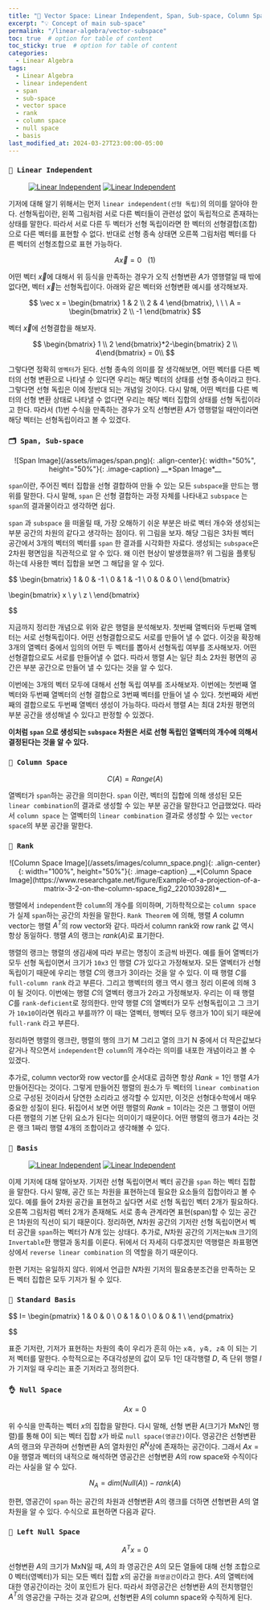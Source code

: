 ```yaml
---
title: "🔢 Vector Space: Linear Independent, Span, Sub-space, Column Space, Rank, Basis, Null Space"
excerpt: "💡 Concept of main sub-space"
permalink: "/linear-algebra/vector-subspace"
toc: true  # option for table of content
toc_sticky: true  # option for table of content
categories:
  - Linear Algebra
tags:
  - Linear Algebra
  - linear independent
  - span
  - sub-space
  - vector space
  - rank
  - column space
  - null space
  - basis
last_modified_at: 2024-03-27T23:00:00-05:00
---
```


### `🔢 Linear Independent`

<figure class="half">
  <a href="https://twlab.tistory.com/24"><img src="/assets/images/linear_independent.png" title="Linear Independent"></a>
  <a href="https://twlab.tistory.com/24"><img src="/assets/images/linear_dependent.png" title="Linear Independent"></a>
</figure>

기저에 대해 알기 위해서는 먼저 `linear independent(선형 독립)`의 의미를 알아야 한다. 선형독립이란, 왼쪽 그림처럼 서로 다른 벡터들이 관련성 없이 독립적으로 존재하는 상태를 말한다. 따라서 서로 다른 두 벡터가 선형 독립이라면 한 벡터의 선형결합(조합)으로 다른 벡터를 표현할 수 없다. 반대로 선형 종속 상태면 오른쪽 그림처럼 벡터를 다른 벡터의 선형조합으로 표현 가능하다.

$$
A\vec x = 0 \ \ \ (1)
$$

어떤 벡터 $\vec x$에 대해서 위 등식을 만족하는 경우가 오직 선형변환 $A$가 영행렬일 때 밖에 없다면, 벡터 $\vec x$는 선형독립이다. 아래와 같은 벡터와 선형변환 예시를 생각해보자.

$$
\vec x = \begin{bmatrix}
1 & 2 \\
2 & 4
\end{bmatrix}, \ \ \ A = \begin{bmatrix}
2 \\
-1
\end{bmatrix}
$$

벡터 $\vec x$에 선형결합을 해보자.

$$
\begin{bmatrix}
1 \\
2
\end{bmatrix}*2-\begin{bmatrix}
2 \\
4\end{bmatrix} = 0\\
$$

그렇다면 정확히 `영벡터`가 된다. 선형 종속의 의미를 잘 생각해보면, 어떤 벡터를 다른 벡터의 선형 변환으로 나타낼 수 있다면 우리는 해당 벡터의 상태를 선형 종속이라고 한다. 그렇다면 선형 독립은 이에 정반대 되는 개념일 것이다. 다시 말해, 어떤 벡터를 다른 벡터의 선형 변환 상태로 나타낼 수 없다면 우리는 해당 벡터 집합의 상태를 선형 독립이라고 한다. 따라서 (1)번 수식을 만족하는 경우가 오직 선형변환 $A$가 영행렬일 때만이라면 해당 벡터는 선형독립이라고 볼 수 있겠다.

### `🗂️ Span, Sub-space`

<p markdown="1" align="center">
![Span Image](/assets/images/span.png){: .align-center}{: width="50%", height="50%"}{: .image-caption}
__*Span Image*__
</p>


`span`이란, 주어진 벡터 집합을 선형 결합하여 만들 수 있는 모든 `subspace`을 만드는 행위를 말한다. 다시 말해, `span` 은 선형 결합하는 과정 자체를 나타내고 `subspace` 는 `span`의 결과물이라고 생각하면 쉽다.

`span` 과 `subspace` 을 떠올릴 때, 가장 오해하기 쉬운 부분은 바로 벡터 개수와 생성되는 부분 공간의 차원의 같다고 생각하는 점이다. 위 그림을 보자. 해당 그림은 3차원 벡터 공간에서 3개의 벡터의 벡터를 `span` 한 결과를 시각화한 자료다. 생성되는 `subspace`은 2차원 평면임을 직관적으로 알 수 있다. 왜 이런 현상이 발생했을까? 위 그림을 플롯팅하는데 사용한 벡터 집합을 보면 그 해답을 알 수 있다.

$$
 \begin{bmatrix}
1 & 0 & -1 \\
0 & 1 & -1 \\
0 & 0 & 0 \\
\end{bmatrix}

\begin{bmatrix}
x \\
y \\
z \\
\end{bmatrix}

$$

지금까지 정리한 개념으로 위와 같은 행렬을 분석해보자. 첫번째 열벡터와 두번째 열벡터는 서로 선형독립이다. 어떤 선형결합으로도 서로를 만들어 낼 수 없다. 이것을 확장해 3개의 열벡터 중에서 임의의 어떤 두 벡터를 뽑아서 선형독립 여부를 조사해보자. 어떤 선형결합으로도 서로를 만들어낼 수 없다. 따라서 행렬 $A$는 일단 최소 2차원 평면의 공간은 부분 공간으로 만들어 낼 수 있다는 것을 알 수 있다.

이번에는 3개의 벡터 모두에 대해서 선형 독립 여부를 조사해보자. 이번에는 첫번째 열벡터와 두번째 열벡터의 선형 결합으로 3번째 벡터를 만들어 낼 수 있다. 첫번째와 세번째의 결합으로도 두번째 열벡터 생성이 가능하다. 따라서 행렬 $A$는 최대 2차원 평면의 부분 공간을 생성해낼 수 있다고 판정할 수 있겠다. 

**이처럼 `span` 으로 생성되는 `subspace` 차원은 서로 선형 독립인 열벡터의 개수에 의해서 결정된다는 것을 알 수 있다.**

### `🔢 Column Space`

$$
C(A) = Range(A)
$$

열벡터가 `span`하는 공간을 의미한다. `span` 이란, 벡터의 집합에 의해 생성된 모든 `linear combination`의 결과로 생성할 수 있는 부분 공간을 말한다고 언급했었다. 따라서 `column space` 는 열벡터의 `linear combination` 결과로 생성할 수 있는 `vector space`의 부분 공간을 말한다.

### `🧮 Rank`

<p markdown="1" align="center">
![Column Space Image](/assets/images/column_space.png){: .align-center}{: width="100%", height="50%"}{: .image-caption}
__*[Column Space Image](https://www.researchgate.net/figure/Example-of-a-projection-of-a-matrix-3-2-on-the-column-space_fig2_220103928)*__
</p>

행렬에서 `independent`한 `column`의 개수를 의미하며, 기하학적으로는 `column space`가 실제 `span`하는 공간의 차원을 말한다. `Rank Theorem` 에 의해, 행렬 $A$ column vector는 행렬 $A^T$의 row vector와 같다. 따라서 column rank와 row rank 값 역시 항상 동일하다. 행렬 $A$의 랭크는 $rank(A)$로 표기한다. 

행렬의 랭크는 행렬의 생김새에 따라 부르는 명칭이 조금씩 바뀐다. 예를 들어 열벡터가 모두 선형 독립이면서 크기가 `10x3` 인 행렬 $C$가 있다고 가정해보자. 모든 열벡터가 선형 독립이기 때문에 우리는 행렬 $C$의 랭크가 3이라는 것을 알 수 있다. 이 때 행렬 $C$를  `full-column rank` 라고 부른다. 그리고 행벡터의 랭크 역시 랭크 정리 이론에 의해 3이 될 것이다. 이번에는 행렬 $C$의 열벡터 랭크가 2라고 가정해보자. 우리는 이 때 행렬 $C$를 `rank-deficient`로 정의한다. 만약 행렬 $C$의 열벡터가 모두 선형독립이고 그 크기가 `10x10`이라면 뭐라고 부를까?? 이 때는 열벡터, 행벡터 모두 랭크가 10이 되기 때문에 `full-rank` 라고 부른다.

정리하면 행렬의 랭크란, 행렬의 행의 크기 M 그리고 열의 크기 N 중에서 더 작은값보다 같거나 작으면서 `independent`한 `column`의 개수라는 의미를 내포한 개념이라고 볼 수 있겠다.

추가로, column vector와 row vector를 순서대로 곱하면 항상 $Rank = 1$인 행렬 $A$가 만들어진다는 것이다. 그렇게 만들어진 행렬의 원소가 두 벡터의 `linear combination`  으로 구성된 것이라서 당연한 소리라고 생각할 수 있지만, 이것은 선형대수학에서 매우 중요한 성질이 된다. 뒤집어서 보면 어떤 행렬의 $Rank=1$이라는 것은 그 행렬이 어떤 다른 행렬의 기본 단위 요소가 된다는 의미이기 때문이다. 어떤 행렬의 랭크가 4라는 것은 랭크 1짜리 행렬 4개의 조합이라고 생각해볼 수 있다.


### `🍖 Basis`

<figure class="half">
  <a href="https://twlab.tistory.com/24"><img src="/assets/images/linear_independent.png" title="Linear Independent"></a>
  <a href="https://twlab.tistory.com/24"><img src="/assets/images/linear_dependent.png" title="Linear Independent"></a>
</figure>

이제 기저에 대해 알아보자. 기저란 선형 독립이면서 벡터 공간을 `span` 하는 벡터 집합을 말한다. 다시 말해, 공간 또는 차원을 표현하는데 필요한 요소들의 집합이라고 볼 수 있다. 예를 들어 2차원 공간을 표현하고 싶다면 서로 선형 독립인 벡터 2개가 필요하다. 오른쪽 그림처럼 벡터 2개가 존재해도 서로 종속 관계라면 표현(span)할 수 있는 공간은 1차원의 직선이 되기 때문이다. 정리하면, $N$차원 공간의 기저란 선형 독립이면서 벡터 공간을 `span`하는 벡터가 $N$개 있는 상태다. 추가로, $N$차원 공간의 기저는`NxN` 크기의 `Invertable`한 행렬과 동치를 이룬다. 뒤에서 더 자세히 다루겠지만 역행렬은 좌표평면 상에서 `reverse linear combination` 의 역할을 하기 때문이다.  

한편 기저는 유일하지 않다. 위에서 언급한 $N$차원 기저의 필요충분조건을 만족하는 모든 벡터 집합은 모두 기저가 될 수 있다.

### `🦴 Standard Basis`

$$
I= 
   \begin{pmatrix} 
   1 & 0 & 0  \\
   0 & 1 & 0  \\
   0 & 0 & 1  \\
   \end{pmatrix} 

$$

표준 기저란, 기저가 표현하는 차원의 축이 우리가 흔히 아는 `x축, y축, z축` 이 되는 기저 벡터를 말한다. 수학적으로는 주대각성분의 값이 모두 1인 대각행렬 $D$, 즉 단위 행렬 $I$가 기저일 때 우리는 표준 기저라고 정의한다.

### `👌 Null Space`

$$
Ax=0
$$

위 수식을 만족하는 벡터 $x$의 집합을 말한다. 다시 말해, 선형 변환 $A$(크기가 MxN인 행렬)를 통해 0이 되는 벡터 집합 $x$가 바로 `null space(영공간)`이다. 영공간은 선형변환 $A$의 랭크와 무관하며 선형변환 A의 열차원인 $R^N$상에 존재하는 공간이다. 그래서 $Ax=0$을 행렬과 벡터의 내적으로 해석하면 영공간은 선형변환 $A$의 row space와 수직이다라는 사실을 알 수 있다.

$$
N_A = dim(Null(A)) - rank(A)
$$

한편, 영공간이 `span` 하는 공간의 차원과 션형변환 $A$의 랭크를 더하면 션형변환 $A$의 열차원을 알 수 있다. 수식으로 표현하면 다음과 같다.

### `🫲 Left Null Space`

$$
A^Tx=0
$$

선형변환 $A$의 크기가 MxN일 때, $A$의 좌 영공간은 $A$의 모든 열들에 대해 선형 조합으로 0 벡터(영벡터)가 되는 모든 벡터 집합 $x$의 공간을 `좌영공간`이라고 한다. $A$의 열벡터에 대한 영공간이라는 것이 포인트가 된다. 따라서 좌영공간은 선형변환 $A$의 전치행렬인 $A^T$의 영공간을 구하는 것과 같으며, 선형변환 $A$의 column space와 수직하게 된다.